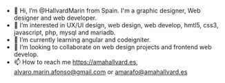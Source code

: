 - 👋 Hi, I’m @HallvardMarin from Spain. I'm a graphic designer, Web designer and web developer.
- 👀 I’m interested in UX/UI design, web design, web develop, hmtl5, css3, javascript, php, mysql and mariadb.
- 🌱 I’m currently learning angular and codeigniter.
- 💞️ I’m looking to collaborate on web design projects and frontend web develop.
- 📫 How to reach me https://amahallvard.es, alvaro.marin.afonso@gmail.com or amarafo@amahallvard.es

<!---
HallvardMarin/HallvardMarin is a ✨ special ✨ repository because its `README.md` (this file) appears on your GitHub profile.
You can click the Preview link to take a look at your changes.
--->
